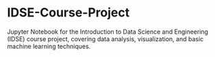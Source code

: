 # IDSE-Course-Project
Jupyter Notebook for the Introduction to Data Science and Engineering (IDSE) course project, covering data analysis, visualization, and basic machine learning techniques.
